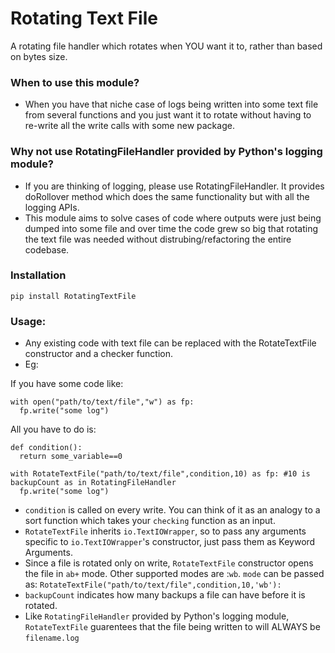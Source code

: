 # Rotating Text File
A rotating file handler which rotates when YOU want it to, rather than based on bytes size. 

### When to use this module?
- When you have that niche case of logs being written into some text file from several functions and you just want it to rotate without having to re-write all the write calls with some new package.

### Why not use RotatingFileHandler provided by Python's logging module?
- If you are thinking of logging, please use RotatingFileHandler. It provides doRollover method which does the same functionality but with all the logging APIs.
- This module aims to solve cases of code where outputs were just being dumped into some file and over time the code grew so big that rotating the text file was needed without distrubing/refactoring the entire codebase.

### Installation
`pip install RotatingTextFile`

### Usage:
- Any existing code with text file can be replaced with the RotateTextFile constructor and a checker function.
- Eg:

If you have some code like:
```
with open("path/to/text/file","w") as fp:
  fp.write("some log")
```
All you have to do is:
```
def condition():
  return some_variable==0

with RotateTextFile("path/to/text/file",condition,10) as fp: #10 is backupCount as in RotatingFileHandler
  fp.write("some log")
``` 

- `condition` is called on every write. You can think of it as an analogy to a sort function which takes your `checking` function as an input.
- `RotateTextFile` inherits `io.TextIOWrapper`, so to pass any arguments specific to `io.TextIOWrapper`'s constructor, just pass them as Keyword Arguments.
- Since a file is rotated only on write, `RotateTextFile` constructor opens the file in `ab+` mode. Other supported modes are :`wb`. `mode` can be passed as:
`RotateTextFile("path/to/text/file",condition,10,'wb'):`
- `backupCount` indicates how many backups a file can have before it is rotated.
- Like `RotatingFileHandler` provided by Python's logging module, `RotateTextFile` guarentees that the file being written to will ALWAYS be `filename.log`
